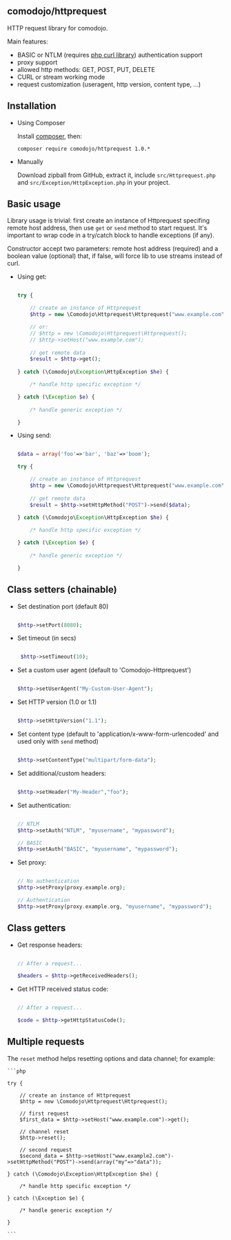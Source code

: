 ## comodojo/httprequest

HTTP request library for comodojo.

Main features:

- BASIC or NTLM (requires [php curl library](http://php.net/manual/en/book.curl.php)) authentication support
- proxy support
- allowed http methods: GET, POST, PUT, DELETE
- CURL or stream working mode
- request customization (useragent, http version, content type, ...)

## Installation

- Using Composer

	Install [composer](https://getcomposer.org/), then:

	`` composer require comodojo/httprequest 1.0.* ``

-	Manually

	Download zipball from GitHub, extract it, include `src/Httprequest.php` and `src/Exception/HttpException.php` in your project.

## Basic usage

Library usage is trivial: first create an instance of Httprequest specifing remote host address, then use `get` or `send` method to start request. It's important to wrap code in a try/catch block to handle exceptions (if any).

Constructor accept two parameters: remote host address (required) and a boolean value (optional) that, if false, will force lib to use streams instead of curl. 

- Using get:

    ```php
    
    try {
	
	    // create an instance of Httprequest
        $http = new \Comodojo\Httprequest\Httprequest("www.example.com");
    
        // or:
        // $http = new \Comodojo\Httprequest\Httprequest();
        // $http->setHost("www.example.com");
        
        // get remote data
        $result = $http->get();
        
	} catch (\Comodojo\Exception\HttpException $he) {

		/* handle http specific exception */

	} catch (\Exception $e) {
		
		/* handle generic exception */

	}

	```

- Using send:

    ```php
    
    $data = array('foo'=>'bar', 'baz'=>'boom');
    
    try {
	
	    // create an instance of Httprequest
        $http = new \Comodojo\Httprequest\Httprequest("www.example.com");
        
        // get remote data
        $result = $http->setHttpMethod("POST")->send($data);
        
	} catch (\Comodojo\Exception\HttpException $he) {

		/* handle http specific exception */

	} catch (\Exception $e) {
		
		/* handle generic exception */

	}

	```

## Class setters (chainable)

- Set destination port (default 80)

    ```php
    
    $http->setPort(8080);
    
    ```

- Set timeout (in secs)

    ```php
    
     $http->setTimeout(10);
    
    ```
    
- Set a custom user agent (default to 'Comodojo-Httprequest')

    ```php
    
    $http->setUserAgent("My-Custom-User-Agent");
    
    ```
    
- Set HTTP version (1.0 or 1.1)

    ```php
    
    $http->setHttpVersion("1.1");
    
    ```
    
- Set content type (default to 'application/x-www-form-urlencoded' and used only with `send` method)

    ```php
    
    $http->setContentType("multipart/form-data");
    
    ```
    
- Set additional/custom headers:

    ```php
    
    $http->setHeader("My-Header","foo");
    
    ```    
- Set authentication:

    ```php
    
    // NTLM
    $http->setAuth("NTLM", "myusername", "mypassword");
    
    // BASIC
    $http->setAuth("BASIC", "myusername", "mypassword");
    
    ```

- Set proxy:

    ```php
    
    // No authentication
    $http->setProxy(proxy.example.org);
    
    // Authentication
    $http->setProxy(proxy.example.org, "myusername", "mypassword");
    
    ```

## Class getters

- Get response headers:

    ```php
    
    // After a request...
    
    $headers = $http->getReceivedHeaders();
    
    ```
    
- Get HTTP received status code:

    ```php
    
    // After a request...
    
    $code = $http->getHttpStatusCode();
    
    ```

## Multiple requests

The `reset` method helps resetting options and data channel; for example:

    ```php
    
    try {
	
	    // create an instance of Httprequest
        $http = new \Comodojo\Httprequest\Httprequest();
        
        // first request
        $first_data = $http->setHost("www.example.com")->get();
        
        // channel reset
        $http->reset();
        
        // second request
        $second_data = $http->setHost("www.example2.com")->setHttpMethod("POST")->send(array("my"=>"data"));
        
	} catch (\Comodojo\Exception\HttpException $he) {

		/* handle http specific exception */

	} catch (\Exception $e) {
		
		/* handle generic exception */

	}

	```
